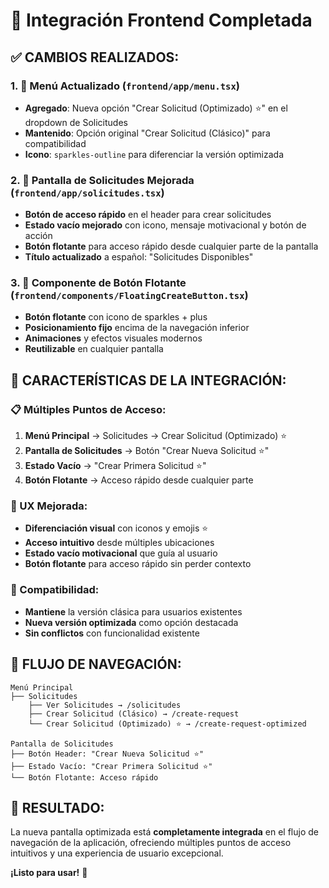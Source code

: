 # 🎉 Integración Frontend Completada

## ✅ **CAMBIOS REALIZADOS:**

### **1. 🎯 Menú Actualizado (`frontend/app/menu.tsx`)**
- **Agregado**: Nueva opción "Crear Solicitud (Optimizado) ⭐" en el dropdown de Solicitudes
- **Mantenido**: Opción original "Crear Solicitud (Clásico)" para compatibilidad
- **Icono**: `sparkles-outline` para diferenciar la versión optimizada

### **2. 📱 Pantalla de Solicitudes Mejorada (`frontend/app/solicitudes.tsx`)**
- **Botón de acceso rápido** en el header para crear solicitudes
- **Estado vacío mejorado** con icono, mensaje motivacional y botón de acción
- **Botón flotante** para acceso rápido desde cualquier parte de la pantalla
- **Título actualizado** a español: "Solicitudes Disponibles"

### **3. 🚀 Componente de Botón Flotante (`frontend/components/FloatingCreateButton.tsx`)**
- **Botón flotante** con icono de sparkles + plus
- **Posicionamiento fijo** encima de la navegación inferior
- **Animaciones** y efectos visuales modernos
- **Reutilizable** en cualquier pantalla

## 🎨 **CARACTERÍSTICAS DE LA INTEGRACIÓN:**

### **📋 Múltiples Puntos de Acceso:**
1. **Menú Principal** → Solicitudes → Crear Solicitud (Optimizado) ⭐
2. **Pantalla de Solicitudes** → Botón "Crear Nueva Solicitud ⭐"
3. **Estado Vacío** → "Crear Primera Solicitud ⭐"
4. **Botón Flotante** → Acceso rápido desde cualquier parte

### **🎯 UX Mejorada:**
- **Diferenciación visual** con iconos y emojis ⭐
- **Acceso intuitivo** desde múltiples ubicaciones
- **Estado vacío motivacional** que guía al usuario
- **Botón flotante** para acceso rápido sin perder contexto

### **🔧 Compatibilidad:**
- **Mantiene** la versión clásica para usuarios existentes
- **Nueva versión optimizada** como opción destacada
- **Sin conflictos** con funcionalidad existente

## 📱 **FLUJO DE NAVEGACIÓN:**

```
Menú Principal
├── Solicitudes
    ├── Ver Solicitudes → /solicitudes
    ├── Crear Solicitud (Clásico) → /create-request
    └── Crear Solicitud (Optimizado) ⭐ → /create-request-optimized

Pantalla de Solicitudes
├── Botón Header: "Crear Nueva Solicitud ⭐"
├── Estado Vacío: "Crear Primera Solicitud ⭐"
└── Botón Flotante: Acceso rápido
```

## 🎉 **RESULTADO:**

La nueva pantalla optimizada está **completamente integrada** en el flujo de navegación de la aplicación, ofreciendo múltiples puntos de acceso intuitivos y una experiencia de usuario excepcional.

**¡Listo para usar!** 🚀
